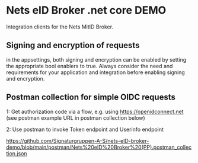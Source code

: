 # Nets eID Broker .net core DEMO

Integration clients for the Nets MitID Broker.

## Signing and encryption of requests
in the appsettings, both signing and encryption can be enabled by setting the appropriate bool enablers to true.
Always consider the need and requirements for your application and integration before enabling signing and encryption.

## Postman collection for simple OIDC requests
1: Get authorization code via a flow, e.g. using https://openidconnect.net (see postman example URL in postman collection below)

2: Use postman to invoke Token endpoint and Userinfo endpoint

https://github.com/Signaturgruppen-A-S/nets-eID-broker-demo/blob/main/postman/Nets%20eID%20Broker%20(PP).postman_collection.json
